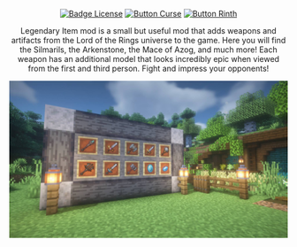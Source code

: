 <div align = "center">

[![Badge License]][License]
[![Button Curse]][Curse]
[![Button Rinth]][Rinth]

Legendary Item mod is a small but useful mod that adds weapons and artifacts from the Lord of the Rings universe to the game.
Here you will find the Silmarils, the Arkenstone, the Mace of Azog, and much more!
Each weapon has an additional model that looks incredibly epic when viewed from the first and third person.
Fight and impress your opponents!

![Logo]

</div>

<!----------------------------------------------------------------------------->

[License]: LICENSE

[Curse]: https://www.curseforge.com/minecraft/mc-mods/legendary-item

[Rinth]: https://modrinth.com/mod/legendary-item

[Logo]: readme.jpg

[Badge License]: https://img.shields.io/badge/License-GPL_3-0167a0.svg?style=for-the-badge&labelColor=blue

[Button Curse]: https://img.shields.io/badge/Download-f16436.svg?style=for-the-badge&logoColor=white&logo=CurseForge

[Button Rinth]: https://img.shields.io/badge/Download-f16436.svg?style=for-the-badge&color=green&logoColor=white&logo=Modrinth
